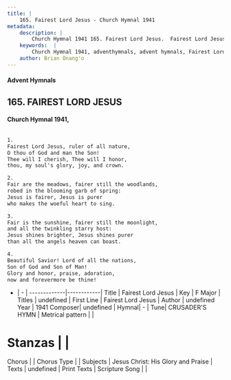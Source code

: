 ```yaml
---
title: |
    165. Fairest Lord Jesus - Church Hymnal 1941
metadata:
    description: |
        Church Hymnal 1941 165. Fairest Lord Jesus.  Fairest Lord Jesus, ruler of all nature, O thou of God and man the Son! Thee will I cherish, Thee will I honor, thou, my soul's glory, joy, and crown.  
    keywords:  |
        Church Hymnal 1941, adventhymnals, advent hymnals, Fairest Lord Jesus, Fairest Lord Jesus. 
    author: Brian Onang'o
---
```


#### Advent Hymnals
## 165. FAIREST LORD JESUS
####  Church Hymnal 1941,

```txt

1.
Fairest Lord Jesus, ruler of all nature,
O thou of God and man the Son!
Thee will I cherish, Thee will I honor,
thou, my soul's glory, joy, and crown.

2.
Fair are the meadows, fairer still the woodlands,
robed in the blooming garb of spring:
Jesus is fairer, Jesus is purer
who makes the woeful heart to sing.

3.
Fair is the sunshine, fairer still the moonlight,
and all the twinkling starry host:
Jesus shines brighter, Jesus shines purer
than all the angels heaven can boast.

4.
Beautiful Savior! Lord of all the nations,
Son of God and Son of Man!
Glory and honor, praise, adoration,
now and forevermore be thine!


```

- |   -  |
-------------|------------|
Title | Fairest Lord Jesus |
Key | F Major |
Titles | undefined |
First Line | Fairest Lord Jesus |
Author | undefined
Year | 1941
Composer| undefined |
Hymnal|  - |
Tune| CRUSADER'S HYMN |
Metrical pattern | |
# Stanzas |  |
Chorus |  |
Chorus Type |  |
Subjects | Jesus Christ: His Glory and Praise |
Texts | undefined |
Print Texts | 
Scripture Song |  |
    
